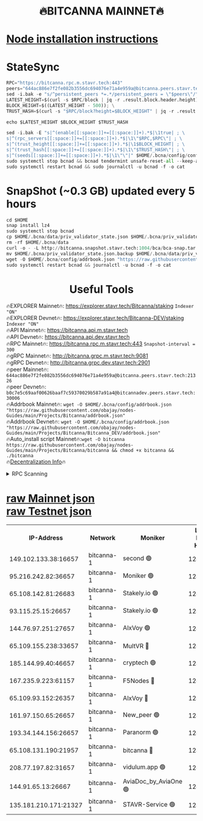 <h1 align="center"> 🔥BITCANNA MAINNET🔥</h1>


[Node installation instructions](https://github.com/obajay/nodes-Guides/tree/main/Projects/Bitcanna)
=

# StateSync
```python
RPC="https://bitcanna.rpc.m.stavr.tech:443"
peers="644ac886e7f2fe082b3556dc694076e71a4e959a@bitcanna.peers.stavr.tech:21326"
sed -i.bak -e "s/^persistent_peers *=.*/persistent_peers = \"$peers\"/" $HOME/.bcna/config/config.toml
LATEST_HEIGHT=$(curl -s $RPC/block | jq -r .result.block.header.height); \
BLOCK_HEIGHT=$((LATEST_HEIGHT - 500)); \
TRUST_HASH=$(curl -s "$RPC/block?height=$BLOCK_HEIGHT" | jq -r .result.block_id.hash)

echo $LATEST_HEIGHT $BLOCK_HEIGHT $TRUST_HASH

sed -i.bak -E "s|^(enable[[:space:]]+=[[:space:]]+).*$|\1true| ; \
s|^(rpc_servers[[:space:]]+=[[:space:]]+).*$|\1\"$RPC,$RPC\"| ; \
s|^(trust_height[[:space:]]+=[[:space:]]+).*$|\1$BLOCK_HEIGHT| ; \
s|^(trust_hash[[:space:]]+=[[:space:]]+).*$|\1\"$TRUST_HASH\"| ; \
s|^(seeds[[:space:]]+=[[:space:]]+).*$|\1\"\"|" $HOME/.bcna/config/config.toml
sudo systemctl stop bcnad && bcnad tendermint unsafe-reset-all --keep-addr-book
sudo systemctl restart bcnad && sudo journalctl -u bcnad -f -o cat
```
# SnapShot (~0.3 GB) updated every 5 hours
```python
cd $HOME
snap install lz4
sudo systemctl stop bcnad
cp $HOME/.bcna/data/priv_validator_state.json $HOME/.bcna/priv_validator_state.json.backup
rm -rf $HOME/.bcna/data
curl -o - -L http://bitcanna.snapshot.stavr.tech:1004/bca/bca-snap.tar.lz4 | lz4 -c -d - | tar -x -C $HOME/.bcna --strip-components 2
mv $HOME/.bcna/priv_validator_state.json.backup $HOME/.bcna/data/priv_validator_state.json
wget -O $HOME/.bcna/config/addrbook.json "https://raw.githubusercontent.com/obajay/nodes-Guides/main/Projects/Bitcanna/addrbook.json"
sudo systemctl restart bcnad && journalctl -u bcnad -f -o cat
```

 <h1 align="center"> Useful Tools</h1>

🔥EXPLORER Mainnet🔥:    https://explorer.stavr.tech/Bitcanna/staking          `Indexer "ON"` \
🔥EXPLORER Devnet🔥:     https://explorer.stavr.tech/Bitcanna-DEV/staking     `Indexer "ON"` \
🔥API Mainnet🔥:         https://bitcanna.api.m.stavr.tech \
🔥API Devnet🔥:          https://bitcanna.api.dev.stavr.tech \
🔥RPC Mainnet🔥:         https://bitcanna.rpc.m.stavr.tech:443         `Snapshot-interval = 300` \
🔥gRPC Mainnet🔥:        http://bitcanna.grpc.m.stavr.tech:9081 \
🔥gRPC Devnet🔥:         http://bitcanna.grpc.dev.stavr.tech:2901 \
🔥peer Mainnet🔥:        `644ac886e7f2fe082b3556dc694076e71a4e959a@bitcanna.peers.stavr.tech:21326` \
🔥peer Devnet🔥:         `b0c7e5c69aaf00626baaf7c59370029b587a91a4@bitcannadev.peers.stavr.tech:30006` \
🔥Addrbook Mainnet🔥:    ```wget -O $HOME/.bcna/config/addrbook.json "https://raw.githubusercontent.com/obajay/nodes-Guides/main/Projects/Bitcanna/addrbook.json"``` \
🔥Addrbook Devnet🔥:    ```wget -O $HOME/.bcna/config/addrbook.json "https://raw.githubusercontent.com/obajay/nodes-Guides/main/Projects/Bitcanna/Bitcanna_DEV/addrbook.json"``` \
🔥Auto_install script Mainnet🔥:```wget -O bitcanna https://raw.githubusercontent.com/obajay/nodes-Guides/main/Projects/Bitcanna/bitcanna && chmod +x bitcanna && ./bitcanna``` \
🔥[Decentralization Info](https://github.com/obajay/StateSync-snapshots/tree/main/Projects/Bitcanna/Decentralization)🔥


<details>
<summary>RPC Scanning</summary>

<h2 align="center"> We scan nodes in real time every 4 hours. And we provide the final result of RPC endpoints.
We cannot influence the operation of these nodes in any way. </h2>


```python
If Voting Power is higher than 0 --> then the Node is a validator of the network and may be subject to attack and be a potential threat to the chain.
```
```python
We marked such validators with a red symbol
```

</details>

[raw Mainnet json](https://rpc-check.bcam.stavr.tech/bcam/rpc-bcam-result.json) \
[raw Testnet json](https://github.com/obajay/StateSync-snapshots/tree/main/Projects/Bitcanna/Rpc-Check-Testnet)
=



<table><tr><th>IP-Address</th><th>Network</th><th>Moniker</th><th>Latest Block Height</th><th>Earliest Block Height</th><th>Catching Up</th><th>Tx Index</th><th>Voting Power</th><th>Scan Time</th></tr><tr><td>149.102.133.38:16657</td><td>bitcanna-1</td><td>second 🟢</td><td>12446400</td><td>1</td><td>False</td><td>on</td><td>0</td><td>2024-02-05T10:24:24.377595739UTC</td></tr><tr><td>95.216.242.82:36657</td><td>bitcanna-1</td><td>Moniker 🟢</td><td>12446389</td><td>5776907</td><td>False</td><td>on</td><td>0</td><td>2024-02-05T10:23:19.582093235UTC</td></tr><tr><td>65.108.142.81:26683</td><td>bitcanna-1</td><td>Stakely.io 🟢</td><td>12446394</td><td>6152001</td><td>False</td><td>on</td><td>0</td><td>2024-02-05T10:23:45.721028089UTC</td></tr><tr><td>93.115.25.15:26657</td><td>bitcanna-1</td><td>Stakely.io 🟢</td><td>12446393</td><td>6520001</td><td>False</td><td>on</td><td>0</td><td>2024-02-05T10:23:39.128228316UTC</td></tr><tr><td>144.76.97.251:27657</td><td>bitcanna-1</td><td>AlxVoy 🟢</td><td>12446398</td><td>8805201</td><td>False</td><td>on</td><td>0</td><td>2024-02-05T10:24:13.768114398UTC</td></tr><tr><td>65.109.155.238:33657</td><td>bitcanna-1</td><td>MultVR 🔴</td><td>12446395</td><td>9933415</td><td>False</td><td>on</td><td>352367</td><td>2024-02-05T10:23:53.456173488UTC</td></tr><tr><td>185.144.99.40:46657</td><td>bitcanna-1</td><td>cryptech 🟢</td><td>12446389</td><td>11528001</td><td>False</td><td>on</td><td>0</td><td>2024-02-05T10:23:15.103917975UTC</td></tr><tr><td>167.235.9.223:61157</td><td>bitcanna-1</td><td>F5Nodes 🔴</td><td>12446395</td><td>12084001</td><td>False</td><td>on</td><td>570</td><td>2024-02-05T10:23:55.803651784UTC</td></tr><tr><td>65.109.93.152:26357</td><td>bitcanna-1</td><td>AlxVoy 🔴</td><td>12446400</td><td>12109301</td><td>False</td><td>on</td><td>1391765</td><td>2024-02-05T10:24:24.951559825UTC</td></tr><tr><td>161.97.150.65:26657</td><td>bitcanna-1</td><td>New_peer 🟢</td><td>12446394</td><td>12254001</td><td>False</td><td>on</td><td>0</td><td>2024-02-05T10:23:46.025593437UTC</td></tr><tr><td>193.34.144.156:26657</td><td>bitcanna-1</td><td>Paranorm 🟢</td><td>12446397</td><td>12271301</td><td>False</td><td>on</td><td>0</td><td>2024-02-05T10:24:02.511416207UTC</td></tr><tr><td>65.108.131.190:21957</td><td>bitcanna-1</td><td>bitcanna 🔴</td><td>12446397</td><td>12346397</td><td>False</td><td>on</td><td>409478</td><td>2024-02-05T10:24:02.230328136UTC</td></tr><tr><td>208.77.197.82:31657</td><td>bitcanna-1</td><td>vidulum.app 🟢</td><td>12446394</td><td>12386934</td><td>False</td><td>on</td><td>0</td><td>2024-02-05T10:23:48.982191274UTC</td></tr><tr><td>144.91.65.13:26667</td><td>bitcanna-1</td><td>AviaDoc_by_AviaOne 🟢</td><td>12446398</td><td>12439301</td><td>False</td><td>on</td><td>0</td><td>2024-02-05T10:24:10.990721151UTC</td></tr><tr><td>135.181.210.171:21327</td><td>bitcanna-1</td><td>STAVR-Service 🟢</td><td>12446398</td><td>12443001</td><td>False</td><td>on</td><td>0</td><td>2024-02-05T10:24:13.479465371UTC</td></tr></table>
